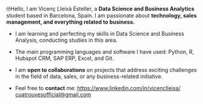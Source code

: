 

🤓Hello, I am Vicenç Lleixà Esteller, a **Data Science and Business Analytics** student based in Barcelona, Spain. 
I am passionate about **technology, sales management, and everything related to business.**

- I am learning and perfecting my skills in Data Science and Business Analysis, conducting studies in this area. 
- The main programming languages and software I have used: Python, R, Hubspot CRM, SAP ERP, Excel, and Git.
- I am **open to collaborations** on projects that address exciting challenges in the field of data, sales, or any business-related initiative. 

- Feel free to **contact** me: 
  https://www.linkedin.com/in/vicenclleixa/
  cuatrouvesofficial@gmail.com



<!---
vicenclleixa/vicenclleixa is a ✨ special ✨ repository because its `README.md` (this file) appears on your GitHub profile.
You can click the Preview link to take a look at your changes.
--->
